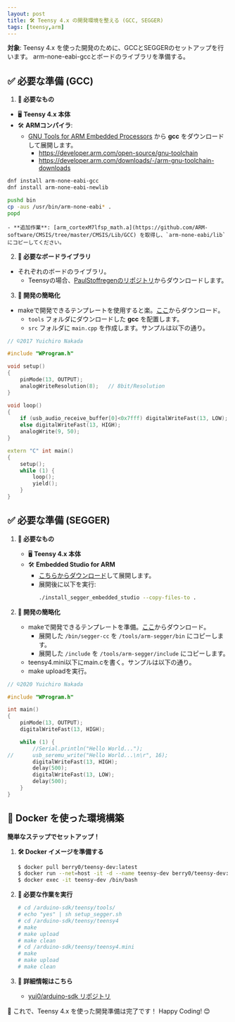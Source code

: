 ```yaml
---
layout: post
title: 🛠 Teensy 4.x の開発環境を整える (GCC, SEGGER)
tags: [teensy,arm]
---
```


**対象**: Teensy 4.x を使った開発のために、GCCとSEGGERのセットアップを行います。
arm-none-eabi-gccとボードのライブラリを準備する。

## ✅ 必要な準備 (GCC)

1. **🔌 必要なもの**
  - 🖥 **Teensy 4.x 本体**
  - 🛠 **ARMコンパイラ**:
    - [GNU Tools for ARM Embedded Processors](https://developer.arm.com/open-source/gnu-toolchain/gnu-rm/downloads) から **gcc** をダウンロードして展開します。
      - https://developer.arm.com/open-source/gnu-toolchain
      - https://developer.arm.com/downloads/-/arm-gnu-toolchain-downloads
```bash
dnf install arm-none-eabi-gcc
dnf install arm-none-eabi-newlib

pushd bin
cp -aus /usr/bin/arm-none-eabi* .
popd
```
    - **追加作業**: [arm_cortexM7lfsp_math.a](https://github.com/ARM-software/CMSIS/tree/master/CMSIS/Lib/GCC) を取得し、`arm-none-eabi/lib`にコピーしてください。

2. **📂 必要なボードライブラリ**
  - それぞれのボードのライブラリ。
    - Teensyの場合、[PaulStoffregenのリポジトリ](https://github.com/PaulStoffregen/cores/tree/master/teensy4)からダウンロードします。

3. **📜 開発の簡略化**
  - makeで開発できるテンプレートを使用すると楽。[ここ](https://github.com/yui0/arduino-sdk)からダウンロード。
    - `tools` フォルダにダウンロードした **gcc** を配置します。
    - `src` フォルダに `main.cpp` を作成します。サンプルは以下の通り。

```main.cpp
// ©2017 Yuichiro Nakada

#include "WProgram.h"

void setup()
{
	pinMode(13, OUTPUT);
	analogWriteResolution(8);	// 8bit/Resolution
}

void loop()
{
	if (usb_audio_receive_buffer[0]<0x7fff) digitalWriteFast(13, LOW);
	else digitalWriteFast(13, HIGH);
	analogWrite(9, 50);
}

extern "C" int main()
{
	setup();
	while (1) {
		loop();
		yield();
	}
}
```

## ✅ 必要な準備 (SEGGER)

1. **🔌 必要なもの**
   - 🖥 **Teensy 4.x 本体**
   - 🛠 **Embedded Studio for ARM**
     - [こちらからダウンロード](https://www.segger.com/downloads/embedded-studio)して展開します。
     - 展開後に以下を実行:
       ```bash
       ./install_segger_embedded_studio --copy-files-to .
       ```

2. **📜 開発の簡略化**
   - makeで開発できるテンプレートを準備。[ここ](https://github.com/yui0/arduino-sdk)からダウンロード。
     - 展開した `/bin/segger-cc` を `/tools/arm-segger/bin` にコピーします。
     - 展開した `/include` を `/tools/arm-segger/include` にコピーします。
   - teensy4.mini以下にmain.cを書く。サンプルは以下の通り。
   - make uploadを実行。

```main.c
// ©2020 Yuichiro Nakada

#include "WProgram.h"

int main()
{
	pinMode(13, OUTPUT);
	digitalWriteFast(13, HIGH);

	while (1) {
		//Serial.println("Hello World...");
//		usb_seremu_write("Hello World...\n\r", 16);
		digitalWriteFast(13, HIGH);
		delay(500);
		digitalWriteFast(13, LOW);
		delay(500);
	}
}
```

## 🐳 Docker を使った環境構築

**簡単なステップでセットアップ！**

1. **🛠 Docker イメージを準備する**
   ```bash
   $ docker pull berry0/teensy-dev:latest
   $ docker run --net=host -it -d --name teensy-dev berry0/teensy-dev:latest
   $ docker exec -it teensy-dev /bin/bash
   ```

2. **📂 必要な作業を実行**
   ```bash
   # cd /arduino-sdk/teensy/tools/
   # echo "yes" | sh setup_segger.sh
   # cd /arduino-sdk/teensy/teensy4
   # make
   # make upload
   # make clean
   # cd /arduino-sdk/teensy/teensy4.mini
   # make
   # make upload
   # make clean
   ```

3. **📖 詳細情報はこちら**
   - [yui0/arduino-sdk リポジトリ](https://github.com/yui0/arduino-sdk)

🎉 これで、Teensy 4.x を使った開発準備は完了です！ Happy Coding! 😊
